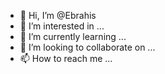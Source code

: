 - 👋 Hi, I’m @Ebrahis
- 👀 I’m interested in ...
- 🌱 I’m currently learning ...
- 💞️ I’m looking to collaborate on ...
- 📫 How to reach me ...

<!---
Ebrahis/Ebrahis is a ✨ special ✨ repository because its `README.md` (this file) appears on your GitHub profile.
You can click the Preview link to take a look at your changes.
--->
